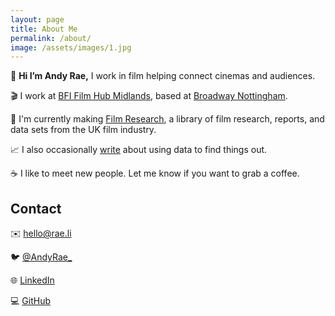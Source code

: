 ```yaml
---
layout: page
title: About Me
permalink: /about/
image: /assets/images/1.jpg
---
```


👋 **Hi I’m Andy Rae,** I work in film helping connect cinemas and audiences.

🎬 I work at [BFI Film Hub Midlands](https://filmhubmidlands.org), based at [Broadway Nottingham](https://www.broadway.org.uk).

🔎 I'm currently making [Film Research](https://filmresearch.org), a library of film research, reports, and data sets from the UK film industry.

📈 I also occasionally [write](/tags/writing) about using data to find things out.

☕️ I like to meet new people. Let me know if you want to grab a coffee.

## Contact

✉️ [hello@rae.li](mailto:hello@rae.li)

🐦 [@AndyRae_](https://twitter.com/andyrae_)

🌐 [LinkedIn](https://www.linkedin.com/in/AndyRae1/)

💻 [GitHub](https://github.com/AndyRae)